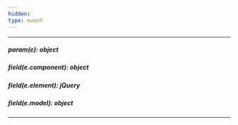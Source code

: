 ```yaml
---
hidden: 
type: event
---
```

---
##### param(e): object

##### field(e.component): object

##### field(e.element): jQuery

##### field(e.model): object

---
